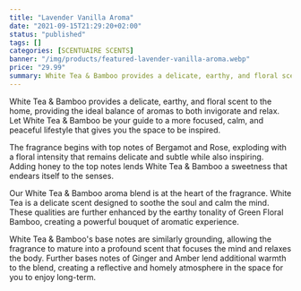 ```yaml
---
title: "Lavender Vanilla Aroma"
date: "2021-09-15T21:29:20+02:00"
status: "published"
tags: []
categories: [SCENTUAIRE SCENTS]
banner: "/img/products/featured-lavender-vanilla-aroma.webp"
price: "29.99"
summary: White Tea & Bamboo provides a delicate, earthy, and floral scent to the home, providing the ideal balance of aromas to both invigorate and relax. Let White Tea & Bamboo be your guide to a more focused, calm, and peaceful lifestyle that gives you the space to be inspired.
---
```


White Tea & Bamboo provides a delicate, earthy, and floral scent to the home, providing the ideal balance of aromas to both invigorate and relax. Let White Tea & Bamboo be your guide to a more focused, calm, and peaceful lifestyle that gives you the space to be inspired.

The fragrance begins with top notes of Bergamot and Rose, exploding with a floral intensity that remains delicate and subtle while also inspiring. Adding honey to the top notes lends White Tea & Bamboo a sweetness that endears itself to the senses.

Our White Tea & Bamboo aroma blend is at the heart of the fragrance. White Tea is a delicate scent designed to soothe the soul and calm the mind. These qualities are further enhanced by the earthy tonality of Green Floral Bamboo, creating a powerful bouquet of aromatic experience.

White Tea & Bamboo's base notes are similarly grounding, allowing the fragrance to mature into a profound scent that focuses the mind and relaxes the body. Further bases notes of Ginger and Amber lend additional warmth to the blend, creating a reflective and homely atmosphere in the space for you to enjoy long-term.
